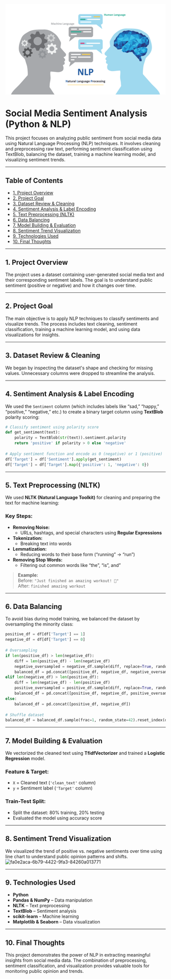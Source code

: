 ![NLP Sentiment Analysis](https://github.com/dinamohsin/Social-Media-Sentiment-Analysis-/blob/main/img/NLP.png?raw=true)


# Social Media Sentiment Analysis (Python & NLP)

This project focuses on analyzing public sentiment from social media data using Natural Language Processing (NLP) techniques. It involves cleaning and preprocessing raw text, performing sentiment classification using TextBlob, balancing the dataset, training a machine learning model, and visualizing sentiment trends.

---

## Table of Contents  
- [1. Project Overview](#1-project-overview)  
- [2. Project Goal](#2-project-goal)  
- [3. Dataset Review & Cleaning](#3-dataset-review--cleaning)  
- [4. Sentiment Analysis & Label Encoding](#4-sentiment-analysis--label-encoding)  
- [5. Text Preprocessing (NLTK)](#5-text-preprocessing-nltk)  
- [6. Data Balancing](#6-data-balancing)  
- [7. Model Building & Evaluation](#7-model-building--evaluation)  
- [8. Sentiment Trend Visualization](#8-sentiment-trend-visualization)  
- [9. Technologies Used](#9-technologies-used)  
- [10. Final Thoughts](#10-final-thoughts)  

---

## 1. Project Overview  
The project uses a dataset containing user-generated social media text and their corresponding sentiment labels. The goal is to understand public sentiment (positive or negative) and how it changes over time.

---

## 2. Project Goal  
The main objective is to apply NLP techniques to classify sentiments and visualize trends. The process includes text cleaning, sentiment classification, training a machine learning model, and using data visualizations for insights.

---

## 3. Dataset Review & Cleaning  
We began by inspecting the dataset's shape and checking for missing values. Unnecessary columns were dropped to streamline the analysis.

---

## 4. Sentiment Analysis & Label Encoding  
We used the `Sentiment` column (which includes labels like “sad,” “happy,” “positive,” “negative,” etc.) to create a binary target column using **TextBlob** polarity scoring:

```python
# Classify sentiment using polarity score
def get_sentiment(text):
    polarity = TextBlob(str(text)).sentiment.polarity
    return 'positive' if polarity > 0 else 'negative'

# Apply sentiment function and encode as 0 (negative) or 1 (positive)
df['Target'] = df['Sentiment'].apply(get_sentiment)
df['Target'] = df['Target'].map({'positive': 1, 'negative': 0})
```

---

## 5. Text Preprocessing (NLTK)  
We used **NLTK (Natural Language Toolkit)** for cleaning and preparing the text for machine learning:

### Key Steps:
- **Removing Noise:**  
  - URLs, hashtags, and special characters using **Regular Expressions**  
- **Tokenization:**  
  - Breaking text into words  
- **Lemmatization:**  
  - Reducing words to their base form (“running” → “run”)  
- **Removing Stop Words:**  
  - Filtering out common words like “the”, “is”, and”

> **Example:**  
> Before: `"Just finished an amazing workout! 💪"`  
> After: `finished amazing workout`

---

## 6. Data Balancing  
To avoid bias during model training, we balanced the dataset by oversampling the minority class:

```python
positive_df = df[df['Target'] == 1]
negative_df = df[df['Target'] == 0]

# Oversampling
if len(positive_df) > len(negative_df):
    diff = len(positive_df) - len(negative_df)
    negative_oversampled = negative_df.sample(diff, replace=True, random_state=42)
    balanced_df = pd.concat([positive_df, negative_df, negative_oversampled])
elif len(negative_df) > len(positive_df):
    diff = len(negative_df) - len(positive_df)
    positive_oversampled = positive_df.sample(diff, replace=True, random_state=42)
    balanced_df = pd.concat([positive_df, negative_df, positive_oversampled])
else:
    balanced_df = pd.concat([positive_df, negative_df])

# Shuffle dataset
balanced_df = balanced_df.sample(frac=1, random_state=42).reset_index(drop=True)
```

---

## 7. Model Building & Evaluation  
We vectorized the cleaned text using **TfidfVectorizer** and trained a **Logistic Regression** model.

### Feature & Target:
- `X` = Cleaned text (`'clean_text'` column)  
- `y` = Sentiment label (`'Target'` column)

### Train-Test Split:
- Split the dataset: 80% training, 20% testing  
- Evaluated the model using accuracy score

---

## 8. Sentiment Trend Visualization  
We visualized the trend of positive vs. negative sentiments over time using line chart to understand public opinion patterns and shifts.
![fa0e2aca-6b79-4422-9fa3-84260a013771](https://github.com/user-attachments/assets/e172ebf8-1e00-4b24-82bc-8eb9509045b5)

---

## 9. Technologies Used  
- **Python**  
- **Pandas & NumPy** – Data manipulation  
- **NLTK** – Text preprocessing  
- **TextBlob** – Sentiment analysis  
- **scikit-learn** – Machine learning  
- **Matplotlib & Seaborn** – Data visualization  

---

## 10. Final Thoughts  
This project demonstrates the power of NLP in extracting meaningful insights from social media data. The combination of preprocessing, sentiment classification, and visualization provides valuable tools for monitoring public opinion and trends.
